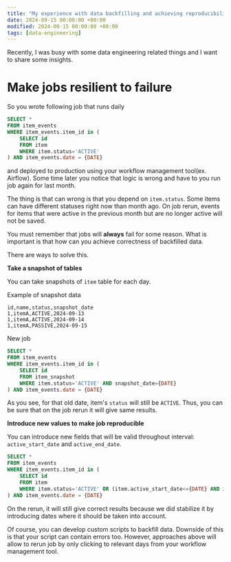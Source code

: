 ```yaml
---
title: "My experience with data backfilling and achieving reproducibility"
date: 2024-09-15 00:00:00 +00:00
modified: 2024-09-15 00:00:00 +00:00
tags: [data-engineering]
---
```


Recently, I was busy with some data engineering related things and I want to share some insights.

# Make jobs resilient to failure

So you wrote following job that runs daily 

```sql
SELECT *
FROM item_events
WHERE item_events.item_id in (
    SELECT id
    FROM item
    WHERE item.status='ACTIVE'
) AND item_events.date = {DATE}
```

and deployed to production using your workflow management tool(ex. Airflow). Some time later you notice that logic is wrong and have to you run job again for last month.

The thing is that can wrong is that you depend on `item.status`. Some items can have different statuses right now than month ago. On job rerun, events for items that were active in the previous month but are no longer active will not be saved.

You must remember that jobs will **always** fail for some reason. What is important is that how can you achieve correctness of backfilled data.

There are ways to solve this.

**Take a snapshot of tables**

You can take snapshots of `item` table for each day.

Example of snapshot data
```csv
id,name,status,snapshot_date
1,itemA,ACTIVE,2024-09-13
1,itemA,ACTIVE,2024-09-14
1,itemA,PASSIVE,2024-09-15
```

New  job
```sql
SELECT *
FROM item_events
WHERE item_events.item_id in (
    SELECT id
    FROM item_snapshot
    WHERE item.status='ACTIVE' AND snapshot_date={DATE}
) AND item_events.date = {DATE}
```
As you see, for that old date, item's `status` will still be `ACTIVE`. Thus, you can be sure that on the job rerun it will give same results.

**Introduce new values to make job reproducible**

You can introduce new fields that will be valid throughout interval: `active_start_date` and `active_end_date`.

```sql
SELECT *
FROM item_events
WHERE item_events.item_id in (
    SELECT id
    FROM item
    WHERE item.status='ACTIVE' OR (item.active_start_date<={DATE} AND item.active_end_date>={DATE})
) AND item_events.date = {DATE}
```

On the rerun, it will still give correct results because we did stabilize it by introducing dates where it should be taken into account.


Of course, you can develop custom scripts to backfill data. Downside of this is that your script can contain errors too. However, approaches above will allow to rerun job by only clicking to relevant days from your workflow management tool.